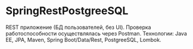 # SpringRestPostgreeSQL
REST приложение (БД пользователей, без UI).
Проверка работоспособности осуществлялась через Postman.
Технологии: Java EE, JPA, Maven, Spring Boot/Data/Rest, PostgreeSQL, Lombok.
